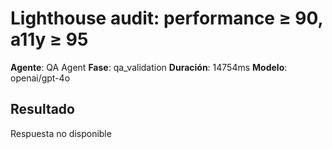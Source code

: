 # Lighthouse audit: performance ≥ 90, a11y ≥ 95

**Agente**: QA Agent
**Fase**: qa_validation
**Duración**: 14754ms
**Modelo**: openai/gpt-4o

## Resultado

Respuesta no disponible